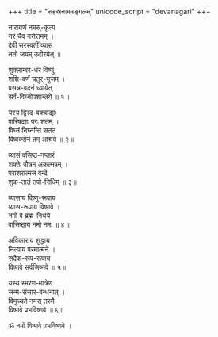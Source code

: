 +++
title = "सहस्रनाममङ्गलम्"
unicode_script = "devanagari"
+++

नारायणं नमस्-कृत्य  
नरं चैव नरोत्तमम् ।  
देवीं सरस्वतीं व्यासं  
ततो जयम् उदीरयेत् ॥  

शुक्लाम्बर-धरं विष्णुं  
शशि-वर्णं चतुर्-भुजम् ।  
प्रसन्न-वदनं ध्यायेत्  
सर्व-विघ्नोपशान्तये ॥ १॥  

यस्य द्विरद-वक्त्राद्याः  
पारिषद्याः परः शतम् ।  
विघ्नं निघ्नन्ति सततं  
विष्वक्सेनं तम् आश्रये ॥ २॥  

व्यासं वसिष्ठ-नप्तारं  
शक्तेः पौत्रम् अकल्मषम् ।  
पराशरात्मजं वन्दे  
शुक-तातं तपो-निधिम् ॥ ३॥  

व्यासाय विष्णु-रूपाय  
व्यास-रूपाय विष्णवे ।  
नमो वै ब्रह्म-निधये  
वासिष्ठाय नमो नमः ॥ ४॥  

अविकाराय शुद्धाय  
नित्याय परमात्मने ।  
सदैक-रूप-रूपाय  
विष्णवे सर्वजिष्णवे ॥ ५॥  

यस्य स्मरण-मात्रेण  
जन्म-संसार-बन्धनात् ।  
विमुच्यते नमस् तस्मै  
विष्णवे प्रभविष्णवे ॥ ६॥  

ॐ नमो विष्णवे प्रभविष्णवे ।  
